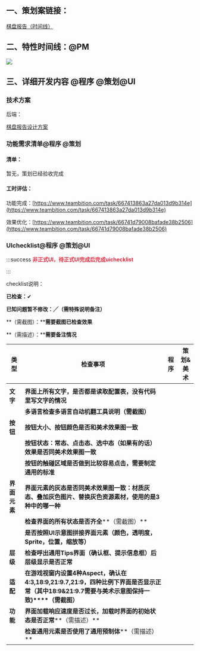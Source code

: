 ## 一、策划案链接：
[棋盘报告（时间线）](https://snh48group.yuque.com/zdlwma/kxyozs/gupgg4139skfdqhu)

## 二、特性时间线：@PM
![](https://cdn.nlark.com/yuque/0/2024/png/45533914/1720074774242-90603c3b-7bdc-4b4d-9a3a-57a843c28110.png)

## 三、详细开发内容 @程序 @策划@UI
### 技术方案
后端：

[棋盘报告设计方案](https://snh48group.yuque.com/lw0nsy/zeet2g/rts3t6f6v8lgzvlo?singleDoc#)

### 功能需求清单@程序 @策划
#### 清单：
暂无，策划已经验收完成

#### 工时评估：
功能完成：[https://www.teambition.com/task/667413863a27da013d9b314e](https://www.teambition.com/task/667413863a27da013d9b314e)

效果优化：[https://www.teambition.com/task/66741d79008bafade38b2506](https://www.teambition.com/task/66741d79008bafade38b2506)

### UIchecklist@程序 @策划@UI
:::success
**<font style="color:#DF2A3F;">非正式UI，待正式UI完成后完成uichecklist</font>**

:::

checklist说明：

**已检查：**✔

**已知问题暂不修改：╱（需特殊说明备注）**

**（需截图）：****需要截图已检查效果**

**（需描述）：****需要备注情况**

| **类型** | **检查事项** | **程序** | **策划&美术** |
| --- | --- | --- | --- |
| | | | |
| **文字** | **界面上所有文字，是否都是读取配置表，没有代码里写文字的情况** | | |
| | **多语言检查****多语言自动机翻工具说明****（需截图）** | | |
| **按钮** | **按钮大小、按钮颜色是否和美术效果图一致** | | |
| | **按钮状态：常态、点击态、选中态（如果有的话）效果是否同美术效果图一致** | | |
| | **按钮的触碰区域是否做到比较容易点击，需要制定通用的标准** | | |
| **界面元素** | **界面元素的灰态是否同美术效果图一致：材质灰态、叠加灰色图片、替换灰色资源素材，使用的是3种中的哪一种** | | |
| | **检查界面的所有状态是否齐全****（需截图）** | | |
| | **是否按照UI示意图拼接界面元素（颜色，透明度，Sprite，位置，缩放等）** | | |
| **层级** | **检查呼出通用Tips界面（确认框、提示信息框）后层级显示是否正常** | | |
| **适配** | **在游戏视窗内设置4种Aspect，确认在4:3,18:9,21:9.7,21:9，四种比例下界面是否显示正常（其中18:9&21:9.7需要与美术示意图保持一致)****（需截图）** | | |
| **功能** | **界面加载响应速度是否过长，加载时界面的初始状态是否正常****（需描述）** | | |
| | **检查通用元素是否使用了通用预制体****（需描述）** | | |






